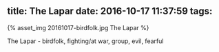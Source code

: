title: The Lapar
date: 2016-10-17 11:37:59
tags:
---
{% asset_img 20161017-birdfolk.jpg The Lapar %}

The Lapar - birdfolk, fighting/at war, group, evil, fearful
